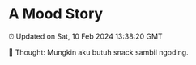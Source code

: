 # A Mood Story

⏰ Updated on Sat, 10 Feb 2024 13:38:20 GMT

💭 Thought: Mungkin aku butuh snack sambil ngoding.

